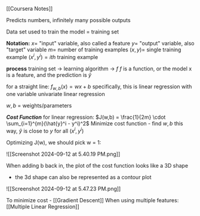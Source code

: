 [[Coursera Notes]]

Predicts numbers, infinitely many possible outputs


Data set used to train the model = training set

**Notation:**
$x =$ "input" variable, also called a feature
$y =$ "output" variable, also "target" variable
$m =$ number of training examples
$(x, y) =$ single training example
$(x^i, y^i) = ith$ training example

**process**
training set -> learning algorithm -> $f$ 
$f$ is a function, or the model
x is a feature, and the prediction is $\hat{y}$

for a straight line:
$f_{w,b}(x) = wx + b$
specifically, this is linear regression with one variable
univariate linear regression

$w, b$ = weights/parameters

***Cost Function***
for linear regression:
$J(w,b) = \frac{1}{2m} \cdot \sum_{i=1}^{m}(\hat{y}^i - y^i)^2$
Minimize cost function - find $w, b$
this way, $\hat{y}$ is close to $y$ for all $(x^i, y^i)$

Optimizing J(w), we should pick w = 1:

![[Screenshot 2024-09-12 at 5.40.19 PM.png]]

When adding b back in, the plot of the cost function looks like a 3D shape
- the 3d shape can also be represented as a contour plot

![[Screenshot 2024-09-12 at 5.47.23 PM.png]]

To minimize cost - [[Gradient Descent]]
When using multiple features: [[Multiple Linear Regression]]